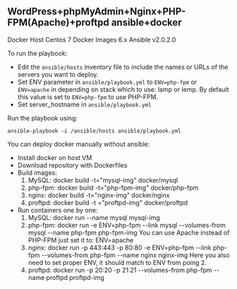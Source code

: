 ## WordPress+phpMyAdmin+Nginx+PHP-FPM(Apache)+proftpd ansible+docker

Docker Host Centos 7
Docker Images 6.x
Ansible v2.0.2.0

To run the playbook:
- Edit the `ansible/hosts` inventory file to include the names or URLs of the servers
you want to deploy.
- Set ENV parameter in `ansible/playbook.yml` to ```ENV=php-fpm``` or ```ENV=apache``` in depending
on stack which to use: lamp or lemp.
By default this value is set to ```ENV=php-fpm``` to use PHP-FPM.
- Set server_hostname in `ansible/playbook.yml`

Run the playbook using:

    ansible-playbook -i /ansible/hosts ansible/playbook.yml


You can deploy docker manually without ansible:
- Install docker on host VM
- Download repository with Dockerfiles
- Build images:
   1. MySQL: docker build -t="mysql-img" docker/mysql
   2. php-fpm: docker build -t="php-fpm-img" docker/php-fpm
   3. nginx: docker build -t="nginx-img" docker/nginx
   4. proftpd: docker build -t ="proftpd-img" docker/proftpd
- Run containers one by one:
   1. MySQL: docker run --name mysql mysql-img
   2. php-fpm: docker run -e ENV=php-fpm --link mysql --volumes-from mysql --name php-fpm php-fpm-img 
      You can use Apache instead of PHP-FPM just set it to: ENV=apache
   3. nginx: docker run -p 443:443 -p 80:80 -e ENV=php-fpm --link php-fpm --volumes-from php-fpm --name nginx nginx-img
      Here you also need to set proper ENV, it should match to ENV from poing 2.
   4. proftpd: docker run -p 20:20 -p 21:21 --volumes-from php-fpm --name proftpd proftpd-img
